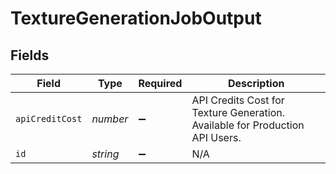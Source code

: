 # TextureGenerationJobOutput


## Fields

| Field                                                                        | Type                                                                         | Required                                                                     | Description                                                                  |
| ---------------------------------------------------------------------------- | ---------------------------------------------------------------------------- | ---------------------------------------------------------------------------- | ---------------------------------------------------------------------------- |
| `apiCreditCost`                                                              | *number*                                                                     | :heavy_minus_sign:                                                           | API Credits Cost for Texture Generation. Available for Production API Users. |
| `id`                                                                         | *string*                                                                     | :heavy_minus_sign:                                                           | N/A                                                                          |
